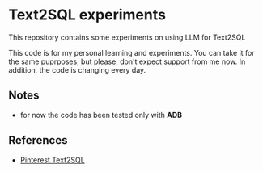# Text2SQL experiments 
This repository contains some experiments on using LLM for Text2SQL

This code is for my personal learning and experiments. You can take it for the same puprposes,
but please, don't expect support from me now.
In addition, the code is changing every day.

## Notes
* for now the code has been tested only with **ADB**

## References
* [Pinterest Text2SQL](https://medium.com/pinterest-engineering/how-we-built-text-to-sql-at-pinterest-30bad30dabff)

